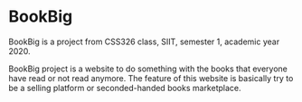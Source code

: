 # BookBig
BookBig is a project from CSS326 class, SIIT, semester 1, academic year 2020.

BookBig project is a website to do something with the books that everyone have read or not read anymore.
The feature of this website is basically try to be a selling platform or seconded-handed books marketplace.
